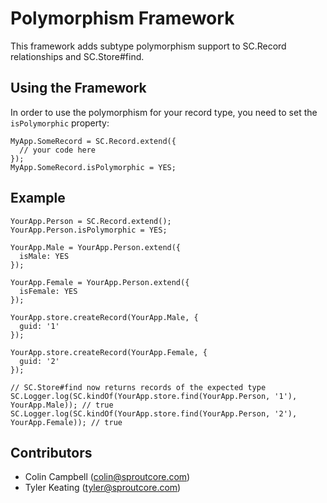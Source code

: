 Polymorphism Framework
======================
 
This framework adds subtype polymorphism support to SC.Record relationships and
SC.Store\#find.


## Using the Framework

In order to use the polymorphism for your record type, you need to set
the `isPolymorphic` property:

    MyApp.SomeRecord = SC.Record.extend({
      // your code here
    });
    MyApp.SomeRecord.isPolymorphic = YES;


## Example

    YourApp.Person = SC.Record.extend();
    YourApp.Person.isPolymorphic = YES;

    YourApp.Male = YourApp.Person.extend({
      isMale: YES
    });

    YourApp.Female = YourApp.Person.extend({
      isFemale: YES
    });
    
    YourApp.store.createRecord(YourApp.Male, {
      guid: '1'
    });
    
    YourApp.store.createRecord(YourApp.Female, {
      guid: '2'
    });
    
    // SC.Store#find now returns records of the expected type
    SC.Logger.log(SC.kindOf(YourApp.store.find(YourApp.Person, '1'), YourApp.Male)); // true
    SC.Logger.log(SC.kindOf(YourApp.store.find(YourApp.Person, '2'), YourApp.Female)); // true

## Contributors

- Colin Campbell (<colin@sproutcore.com>)
- Tyler Keating (<tyler@sproutcore.com>)